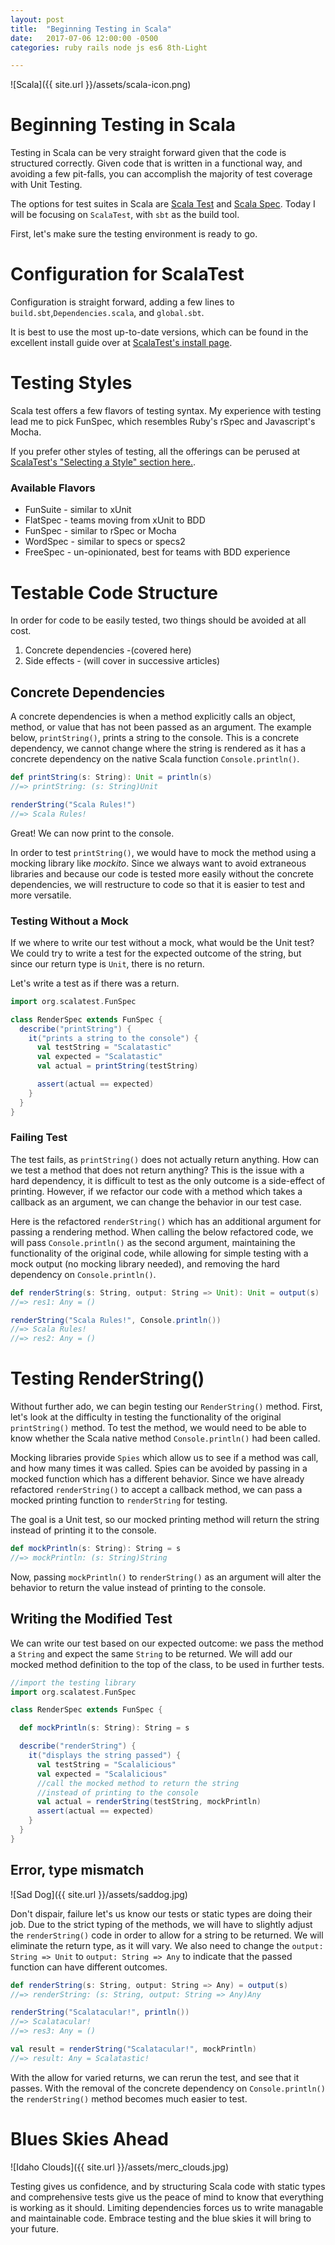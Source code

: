 ```yaml
---
layout: post
title:  "Beginning Testing in Scala"
date:   2017-07-06 12:00:00 -0500
categories: ruby rails node js es6 8th-Light

---
```


![Scala]({{ site.url }}/assets/scala-icon.png)
# Beginning Testing in Scala
Testing in Scala can be very straight forward given that the code is structured correctly. Given code that is written in a functional way, and avoiding a few pit-falls, you can accomplish the majority of test coverage with Unit Testing.

The options for test suites in Scala are [Scala Test][scalatest] and [Scala Spec][scalaspec].  Today I will be focusing on ```ScalaTest```, with ```sbt``` as the build tool.

First, let's make sure the testing environment is ready to go. 

# Configuration for ScalaTest

Configuration is straight forward, adding a few lines to ```build.sbt```,```Dependencies.scala```, and ```global.sbt```.

It is best to use the most up-to-date versions, which can be found in the excellent install guide over at [ScalaTest's install page][scalatest].

# Testing Styles

Scala test offers a few flavors of testing syntax. My experience with testing lead me to pick FunSpec, which resembles Ruby's rSpec and Javascript's Mocha. 

If you prefer other styles of testing, all the offerings can be perused at [ScalaTest's "Selecting a Style" section here.][scalaSelectTest].

### Available Flavors
- FunSuite - similar to xUnit
- FlatSpec - teams moving from xUnit to BDD
- FunSpec - similar to rSpec or Mocha
- WordSpec - similar to specs or specs2
- FreeSpec - un-opinionated, best for teams with BDD experience

# Testable Code Structure
In order for code to be easily tested, two things should be avoided at all cost.  

1. Concrete dependencies -(covered here)
2. Side effects - (will cover in successive articles)

## Concrete Dependencies
A concrete dependencies is when a method explicitly calls an object, method, or value that has not been passed as an argument. The example below, ```printString()```, prints a string to the console.  This is a concrete dependency, we cannot change where the string is rendered as it has a concrete dependency on the native Scala function ```Console.println()```. 

``` scala
def printString(s: String): Unit = println(s)
//=> printString: (s: String)Unit

renderString("Scala Rules!") 
//=> Scala Rules!
```

Great! We can now print to the console.

In order to test ```printString()```, we would have to mock the method using a mocking library like *mockito*.  Since we always want to avoid extraneous libraries and because our code is tested more easily without the concrete dependencies, we will restructure to code so that it is easier to test and more versatile. 

### Testing Without a Mock

If we where to write our test without a mock, what would be the Unit test?  We could try to write a test for the expected outcome of the string, but since our return type is ```Unit```, there is no return. 

Let's write a test as if there was a return. 

``` scala
import org.scalatest.FunSpec

class RenderSpec extends FunSpec {
  describe("printString") {
    it("prints a string to the console") {
      val testString = "Scalatastic"
      val expected = "Scalatastic"
      val actual = printString(testString)

      assert(actual == expected)
    }
  }
}
```

### Failing Test

The test fails, as ```printString()``` does not actually return anything.  How can we test a method that does not return anything? This is the issue with a hard dependency, it is difficult to test as the only outcome is a side-effect of printing.  However, if we refactor our code with a method which takes a callback as an argument, we can change the behavior in our test case.

Here is the refactored ```renderString()``` which has an additional argument for passing a rendering method. When calling the below refactored code, we will pass ```Console.println()``` as the second argument, maintaining the functionality of the original code, while allowing for simple testing with a mock output (no mocking library needed), and removing the hard dependency on ```Console.println()```.

``` scala
def renderString(s: String, output: String => Unit): Unit = output(s)
//=> res1: Any = ()

renderString("Scala Rules!", Console.println()) 
//=> Scala Rules!
//=> res2: Any = ()
```

# Testing RenderString()


Without further ado, we can begin testing our ```RenderString()``` method. First, let's look at the difficulty in testing the functionality of the original ```printString()``` method. To test the method, we would need to be able to know whether the Scala native method ```Console.println()``` had been called. 

Mocking libraries provide ```Spies``` which allow us to see if a method was call, and how many times it was called.  Spies can be avoided by passing in a mocked function which has a different behavior.  Since we have already refactored ```renderString()``` to accept a callback method, we can pass a mocked printing function to ```renderString``` for testing.

The goal is a Unit test, so our mocked printing method will return the string instead of printing it to the console.

``` scala 
def mockPrintln(s: String): String = s
//=> mockPrintln: (s: String)String
```

Now, passing ```mockPrintln()``` to ```renderString()``` as an argument will alter the behavior to return the value instead of printing to the console.  

## Writing the Modified Test

We can write our test based on our expected outcome: we pass the method a ```String``` and expect the same ```String``` to be returned. We will add our mocked method definition to the top of the class, to be used in further tests.

``` scala 
//import the testing library
import org.scalatest.FunSpec

class RenderSpec extends FunSpec {

  def mockPrintln(s: String): String = s

  describe("renderString") {
    it("displays the string passed") {
      val testString = "Scalalicious"
      val expected = "Scalalicious"
      //call the mocked method to return the string
      //instead of printing to the console
      val actual = renderString(testString, mockPrintln)
      assert(actual == expected)
    }
  }
}
```



## Error, type mismatch

![Sad Dog]({{ site.url }}/assets/saddog.jpg)

Don't dispair, failure let's us know our tests or static types are doing their job. Due to the strict typing of the methods, we will have to slightly adjust the ```renderString()``` code in order to allow for a string to be returned.  We will eliminate the return type, as it will vary. We also need to change the ```output: String => Unit```  to ```output: String => Any``` to indicate that the passed function can have different outcomes.

``` scala 
def renderString(s: String, output: String => Any) = output(s)
//=> renderString: (s: String, output: String => Any)Any

renderString("Scalatacular!", println())
//=> Scalatacular!
//=> res3: Any = ()

val result = renderString("Scalatacular!", mockPrintln)
//=> result: Any = Scalatastic!


```

With the allow for varied returns, we can rerun the test, and see that it passes.  With the removal of the concrete dependency on ```Console.println()``` the ```renderString()``` method becomes much easier to test.  

# Blues Skies Ahead

![Idaho Clouds]({{ site.url }}/assets/merc_clouds.jpg)

Testing gives us confidence, and by structuring Scala code with static types and comprehensive tests give us the peace of mind to know that everything is working as it should.  Limiting dependencies forces us to write managable and maintainable code.  Embrace testing and the blue skies it will bring to your future.







[scalatest]: http://www.scalatest.org/
[scalaTestInstall]: http://www.scalatest.org/install
[scalaSelectTest]: http://www.scalatest.org/user_guide/selecting_a_style
[scalaspec]: https://etorreborre.github.io/specs2/